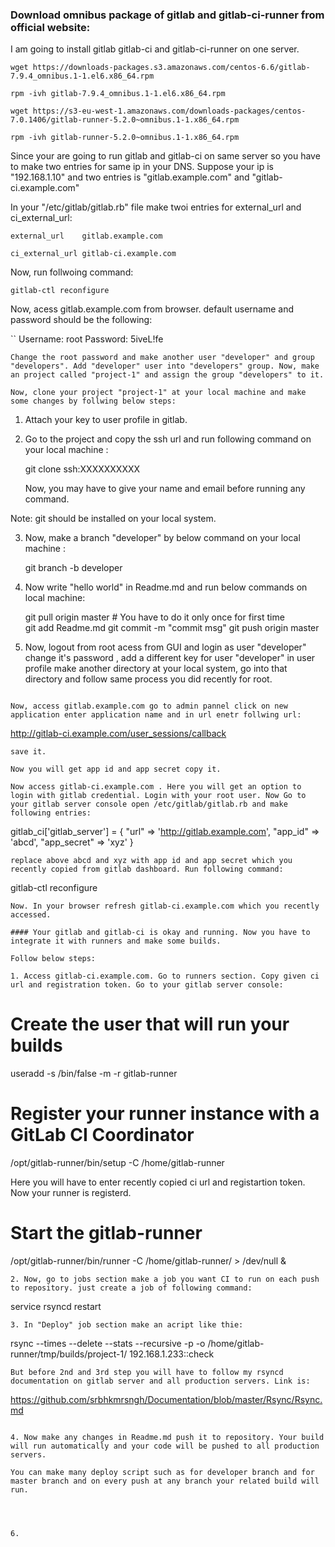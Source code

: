 ### Download omnibus package of gitlab and gitlab-ci-runner from official website:

I am going to install gitlab gitlab-ci and gitlab-ci-runner on one server.

```
wget https://downloads-packages.s3.amazonaws.com/centos-6.6/gitlab-7.9.4_omnibus.1-1.el6.x86_64.rpm

rpm -ivh gitlab-7.9.4_omnibus.1-1.el6.x86_64.rpm

wget https://s3-eu-west-1.amazonaws.com/downloads-packages/centos-7.0.1406/gitlab-runner-5.2.0~omnibus.1-1.x86_64.rpm

rpm -ivh gitlab-runner-5.2.0~omnibus.1-1.x86_64.rpm

```
Since your are going to run gitlab and gitlab-ci on same server so you have to make two entries for same ip in your DNS. Suppose your ip is "192.168.1.10" and two entries is "gitlab.example.com" and "gitlab-ci.example.com"

In your "/etc/gitlab/gitlab.rb" file make twoi entries for external_url and ci_external_url:

```
external_url	gitlab.example.com

ci_external_url	gitlab-ci.example.com

```

Now, run follwoing command:
```
gitlab-ctl reconfigure
```

Now, acess gitlab.example.com from browser. default username and password should be the following:

``
Username: root 
Password: 5iveL!fe
```
Change the root password and make another user "developer" and group "developers". Add "developer" user into "developers" group. Now, make an project called "project-1" and assign the group "developers" to it.

Now, clone your project "project-1" at your local machine and make some changes by follwing below steps:

```
1. Attach your key to user profile in gitlab.

2. Go to the project and copy the ssh url and run following command on your local machine :

    git clone ssh:XXXXXXXXXX

    Now, you may have to give your name and email before running any command.

Note: git should be installed on your local system.

3. Now, make a branch "developer" by below command on your local machine :

    git branch -b developer

4. Now write "hello world" in Readme.md and run below commands on local machine:

	git pull origin master   # You have to do it only once for first time    
	git add Readme.md
    	git commit -m "commit msg"
	git push origin master

5. Now, logout from root acess from GUI and login as user "developer"  change it's password , add a different key for user "developer" in user profile make another directory 
at your local system, go into that directory and follow same process you did recently for root. 
```

Now, access gitlab.example.com go to admin pannel click on new application enter application name and in url enetr follwing url:

```
http://gitlab-ci.example.com/user_sessions/callback
```
save it.

Now you will get app id and app secret copy it.

Now access gitlab-ci.example.com . Here you will get an option to login with gitlab credential. Login with your root user. Now Go to your gitlab server console open /etc/gitlab/gitlab.rb and make following entries:

```
gitlab_ci['gitlab_server'] = { "url" => 'http://gitlab.example.com', "app_id" => 'abcd', "app_secret" => 'xyz' }
```
replace above abcd and xyz with app id and app secret which you recently copied from gitlab dashboard. Run following command:

```
gitlab-ctl reconfigure
```
Now. In your browser refresh gitlab-ci.example.com which you recently accessed.

#### Your gitlab and gitlab-ci is okay and running. Now you have to integrate it with runners and make some builds.

Follow below steps:

1. Access gitlab-ci.example.com. Go to runners section. Copy given ci url and registration token. Go to your gitlab server console:

```
# Create the user that will run your builds
useradd -s /bin/false -m -r gitlab-runner

# Register your runner instance with a GitLab CI Coordinator
/opt/gitlab-runner/bin/setup -C /home/gitlab-runner

Here you will have to enter recently copied ci url and registartion token. Now your runner is registerd.

# Start the gitlab-runner

/opt/gitlab-runner/bin/runner -C /home/gitlab-runner/ > /dev/null &
```
2. Now, go to jobs section make a job you want CI to run on each push to repository. just create a job of following command:

```
service rsyncd restart
```
3. In "Deploy" job section make an acript like thie:

```
rsync --times --delete --stats --recursive -p -o /home/gitlab-runner/tmp/builds/project-1/ 192.168.1.233::check
```
But before 2nd and 3rd step you will have to follow my rsyncd documentation on gitlab server and all production servers. Link is:

```
https://github.com/srbhkmrsngh/Documentation/blob/master/Rsync/Rsync.md
```

4. Now make any changes in Readme.md push it to repository. Your build will run automatically and your code will be pushed to all production servers. 

You can make many deploy script such as for developer branch and for master branch and on every push at any branch your related build will run.




6.


